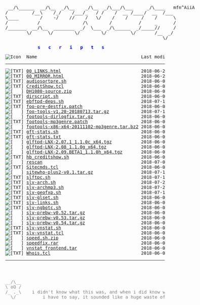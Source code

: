 <html>
  
<head>
  <link rel="shortcut icon" href="favicon.ico?v=2" type="image/x-icon" />
  <link rel="stylesheet" href="/assets/css/style.css" />
</head>
<body><div style="width: 600px; margin: 0 auto; margin-top: 20px;"><pre>
 __/\______  __/\__  _/\__    _/\__  _/\___/\___     _/\____   mfn^AiiA
/         /__\    /_/    /___/_   / /    /  __ /____/  __  /___
\____        /    -/    //    /   \/    /    /     /    /      \
/           /                /\        /          /     _      /
/_______  __/\__  ________  _/  \___  _/\______  _/_____//     /
        \/      \/        \/        \/         \/       /__  _/
                                                           \/
</pre></div><div style="width: 300px; margin:0 auto; margin-bottom: 10px; color: Blue">
<pre><b>s   c   r   i   p   t   s</b></pre></div>
<pre><img src="icons/blank.gif" alt="Icon "> Name                                       Last modified      Size  Description<hr><img src="icons/text.gif" alt="[TXT]"> <a href="00_LINKS.html">00_LINKS.html</a>                              2018-06-21 16:42  2.6K  <b><a href='00_LINKS.html'>LINKS</a></b> to other websites containing scripts etc
<img src="icons/text.gif" alt="[TXT]"> <a href="00_MIRROR.html">00_MIRROR.html</a>                             2018-06-20 11:43  570   <b><a href='00_MIRROR.html'>MIRROR</a></b> of these files at github
<img src="icons/text.gif" alt="[TXT]"> <a href="audiosortpre.sh">audiosortpre.sh</a>                            2018-06-05 18:14  788   by slv - little wrapper cscript for audiosorting after pre
<img src="icons/text.gif" alt="[TXT]"> <a href="CreditShow.tcl">CreditShow.tcl</a>                             2018-06-05 18:14  3.4K  by <b>Holybull</b>, slv - !credits plugin for ngBot. uses hb_creditshow.sh
<img src="icons/compressed.gif" alt="[   ]"> <a href="DH1080-source.zip">DH1080-source.zip</a>                          2018-06-05 18:14   21K  DH1080_tcl from fish.secure.la (mirror)
<img src="icons/text.gif" alt="[TXT]"> <a href="dirscript.sh">dirscript.sh</a>                               2018-06-05 18:14   11K  by <b>Jehsom</b>, slv - updated version of mp3 dirscript
<img src="icons/text.gif" alt="[TXT]"> <a href="ebftpd-deps.sh">ebftpd-deps.sh</a>                             2018-07-19 10:55  318   apt install pkgs for ebftpd
<img src="icons/text.gif" alt="[TXT]"> <a href="foo-pre-destfix.patch">foo-pre-destfix.patch</a>                      2018-06-05 18:14  389   <font color='Gray'>OLD: little patch to fix destination error on pre</font>
<img src="icons/compressed.gif" alt="[   ]"> <a href="foo-tools-v1.20-20180713.tar.gz">foo-tools-v1.20-20180713.tar.gz</a>            2018-07-19 10:06  434K  <a href='https://github.com/silv3rr/foo-tools'><b>LATEST:</b> git</a> | fixed/updated foo-tools, incl foopre+mp3genre (<b>tanesha</b>, <a href='https://github.com/silv3rr/foo-tools/graphs/contributors'>1</a>, <a href='https://github.com/glftpd/foo-tools/graphs/contributors'>2</a>)
<img src="icons/compressed.gif" alt="[   ]"> <a href="footools-dirlogfix.tar.gz">footools-dirlogfix.tar.gz</a>                  2018-06-05 18:14  204K  <font color='Gray'>OLD: by PCFiL - fixes dirlog getting corrupted on 64bit</font>
<img src="icons/text.gif" alt="[TXT]"> <a href="footools-mp3genre.patch">footools-mp3genre.patch</a>                    2018-06-05 18:14  8.8K  <font color='Gray'>OLD: by slv - ugly patch for foopre to add mp3 genre in PRE</font>
<img src="icons/compressed.gif" alt="[   ]"> <a href="footools-x86-x64-20111102-mp3genre.tar.bz2">footools-x86-x64-20111102-mp3genre.tar.bz2</a> 2018-06-05 18:14  438K  <font color='Gray'>OLD: by slv - ugly hack for foopre to add mp3 genre in PRE</font>
<img src="icons/text.gif" alt="[TXT]"> <a href="gft-stats.sh">gft-stats.sh</a>                               2018-06-05 18:14  1.6K  by <b>gft</b> - custom wk/mn/alup stats, exclude users/groups
<img src="icons/text.gif" alt="[TXT]"> <a href="gft-stats.txt">gft-stats.txt</a>                              2018-06-05 18:14  902   by <b>gft</b> - goes with gft-stats.sh, add these to glftpd.conf
<img src="icons/compressed.gif" alt="[   ]"> <a href="glftpd-LNX-2.07.1_1.1.0c_x64.tgz">glftpd-LNX-2.07.1_1.1.0c_x64.tgz</a>           2018-06-05 18:14  7.0M  <font color='Gray'>glftpd 2.07.1 linux x64 (mirror) | <a href='#' onClick="window.prompt('SHA512:', '12d317fc6a125e93d373c2be99292bae54e66ac4cb8aff0ea810031a7dbf3ad78309336b2abf9d89b8b34c3936ad51968e7023b940189957c1f627f75bf30518')">show sha512</a></font>
<img src="icons/compressed.gif" alt="[   ]"> <a href="glftpd-LNX-2.08_1.1.0g_x64.tgz">glftpd-LNX-2.08_1.1.0g_x64.tgz</a>             2018-06-05 18:14  7.1M  <b>LATEST:</b> glftpd 2.08 linux x64 (mirror) | <a href='#' onClick="window.prompt('SHA512:', '4a43e1842992d1e3322cfa804168670ff1f592290e106c653218a599e35a81e9ea7dcc975d1ef2ebeae7587e4e1f60c8e92d77c807d26de693cc821029d55e6f')">show sha512</a>
<img src="icons/compressed.gif" alt="[   ]"> <a href="glftpd-LNX-2.09.BETA1_1.1.0h_x64.tgz">glftpd-LNX-2.09.BETA1_1.1.0h_x64.tgz</a>       2018-06-05 18:14  7.1M  BETA: glftpd 2.09B1 linux x64 (mirror) | <a href='#' onClick="window.prompt('SHA512:', 'dc8b6233178a37969a7d445e4fa9f18bbbb74b6904f30e69c9d147272ecb64fb9c67cbb619fb7f173c13ba539e8d651079605757365c80539786e3a81c426267')">show sha512</a>
<img src="icons/text.gif" alt="[TXT]"> <a href="hb_creditshow.sh">hb_creditshow.sh</a>                           2018-06-05 18:14  244   by <b>Holybull</b>, goes with CreditShow.tcl
<img src="icons/unknown.gif" alt="[   ]"> <a href="rescan">rescan</a>                                     2018-07-09 11:33  508   oneliners for pzs-ng rescan | <a href='rescan.txt'>show txt</a>
<img src="icons/text.gif" alt="[TXT]"> <a href="Sitecmds.tcl">Sitecmds.tcl</a>                               2018-06-05 18:14  6.1K  <b>by comp</b>, slv - !site plugin updated to work with ngBot
<img src="icons/compressed.gif" alt="[   ]"> <a href="sitewho-plus2-v0.1.tar.gz">sitewho-plus2-v0.1.tar.gz</a>                  2018-07-19 11:52   11K  by slv - sitewho+2: modded version with user ip/geoip2 country in raw output
<img src="icons/text.gif" alt="[TXT]"> <a href="slftpc.sh">slftpc.sh</a>                                  2018-07-19 12:18  3.8K  by slv - slftp-cleaner - keeps slFtp dir nice and clean, most useful in cron
<img src="icons/text.gif" alt="[TXT]"> <a href="slv-arch.sh">slv-arch.sh</a>                                2018-07-20 00:07   18K  archiver for iso, moves to appropriate dirs and creates tvshow/season dirs
<img src="icons/text.gif" alt="[TXT]"> <a href="slv-archmp3.sh">slv-archmp3.sh</a>                             2018-07-20 00:04  4.6K  archiver for mp3 daydirs and mv wkdirs (with audiosort)
<img src="icons/text.gif" alt="[TXT]"> <a href="slv-geofxp.sh">slv-geofxp.sh</a>                              2018-07-19 13:46  7.5K  fxpscript to allow/deny country code(s) using geoip2
<img src="icons/text.gif" alt="[TXT]"> <a href="slv-glset.sh">slv-glset.sh</a>                               2018-06-05 18:14  2.1K  sets gldir for files in bin/sources and sets maxdirlogsize
<img src="icons/text.gif" alt="[TXT]"> <a href="slv-links.sh">slv-links.sh</a>                               2018-06-05 18:14  1.0K  searches daydirs (0day/pda/mp3/mv) for matching dirs to create symlinks
<img src="icons/text.gif" alt="[TXT]"> <a href="slv-ngbotc.sh">slv-ngbotc.sh</a>                              2018-06-05 18:14  1.0K  small script to check ngBot changes, use before updating
<img src="icons/compressed.gif" alt="[   ]"> <a href="slv-prebw-v0.52.tar.gz">slv-prebw-v0.52.tar.gz</a>                     2018-06-05 18:14  2.4K  <font color='Gray'>OLD: pzs-ng dZBot/ngbot plugin to show bw after pre</font>
<img src="icons/compressed.gif" alt="[   ]"> <a href="slv-prebw-v0.53.tar.gz">slv-prebw-v0.53.tar.gz</a>                     2018-06-05 18:14  2.4K  <font color='Gray'>OLD: pzs-ng dZBot/ngbot plugin to show bw after pre</font>
<img src="icons/compressed.gif" alt="[   ]"> <a href="slv-prebw-v0.54.tar.gz">slv-prebw-v0.54.tar.gz</a>                     2018-06-05 18:14  2.5K  <a href='https://github.com/silv3rr/slv-prebw'><b>LATEST:</b> git</a> | pzs-ng dZBot/ngbot plugin to show bw after pre
<img src="icons/text.gif" alt="[TXT]"> <a href="slv-vnstat.sh">slv-vnstat.sh</a>                              2018-06-05 18:14  4.6K  vnstat wrapper for multiple interfaces? i dont even...
<img src="icons/text.gif" alt="[TXT]"> <a href="slv-vnstat.tcl">slv-vnstat.tcl</a>                             2018-06-05 18:14  902   !vnstat trigger
<img src="icons/compressed.gif" alt="[   ]"> <a href="speed.sh.zip">speed.sh.zip</a>                               2018-06-05 18:14  560   by <b>?</b> - speed.sh: tweak tcp settings (gbit), with backup
<img src="icons/compressed.gif" alt="[   ]"> <a href="speedfix.rar">speedfix.rar</a>                               2018-06-05 18:14  307   by <b>?</b> - speedfix.nfo: uses lower buffer sizes than speed.sh, doesnt backup
<img src="icons/tar.gif" alt="[   ]"> <a href="vnstat_frontend.tar">vnstat_frontend.tar</a>                        2018-06-05 18:14   80K  by <b>Nom</b> - use with http://humdi.net/vnstat
<img src="icons/text.gif" alt="[TXT]"> <a href="Whois.tcl">Whois.tcl</a>                                  2018-06-05 18:14  5.8K  by <b>comp, E-Liquid</b>, slv - !whois plugin updated to work with ngBot
<hr></pre>
<pre><div style="color: Gray"><div id="lastUpdated" style="display:inline;"></div>
<div style="width: 600px; margin:0 auto;">
__/\__  
\ oO /
/_ ._\    i didn't know what this was, and when i did know what it was,
  \/          i have to say, it sounded like a huge waste of time                           
</div><div style="width: 1200px; margin:0; text-align: right; color: DarkGray;">slv^2014</div></div></pre>
<!-- Matomo Image Tracker--><noscript>
<img src="https://stats.sscripts.ga/piwik/piwik.php?idsite=17&rec=1" style="border:0" alt="" />
</noscript><!-- End Matomo -->
</body></html>
